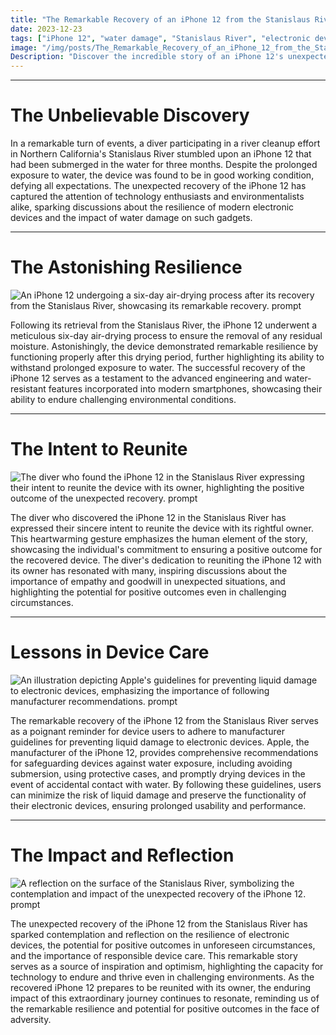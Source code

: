 ```yaml
---
title: "The Remarkable Recovery of an iPhone 12 from the Stanislaus River"
date: 2023-12-23
tags: ["iPhone 12", "water damage", "Stanislaus River", "electronic devices", "Apple"]
image: "/img/posts/The_Remarkable_Recovery_of_an_iPhone_12_from_the_Stanislaus_River/0.png"
Description: "Discover the incredible story of an iPhone 12's unexpected recovery from the Stanislaus River after being submerged for three months, and learn valuable lessons on preventing liquid damage to electronic devices."
---
```



---
# The Unbelievable Discovery

In a remarkable turn of events, a diver participating in a river cleanup effort in Northern California's Stanislaus River stumbled upon an iPhone 12 that had been submerged in the water for three months. Despite the prolonged exposure to water, the device was found to be in good working condition, defying all expectations. The unexpected recovery of the iPhone 12 has captured the attention of technology enthusiasts and environmentalists alike, sparking discussions about the resilience of modern electronic devices and the impact of water damage on such gadgets.



---
# The Astonishing Resilience

![An iPhone 12 undergoing a six-day air-drying process after its recovery from the Stanislaus River, showcasing its remarkable recovery. prompt](/img/posts/The_Remarkable_Recovery_of_an_iPhone_12_from_the_Stanislaus_River/2.png "An iPhone 12 undergoing a six-day air-drying process after its recovery from the Stanislaus River, showcasing its remarkable recovery.")

Following its retrieval from the Stanislaus River, the iPhone 12 underwent a meticulous six-day air-drying process to ensure the removal of any residual moisture. Astonishingly, the device demonstrated remarkable resilience by functioning properly after this drying period, further highlighting its ability to withstand prolonged exposure to water. The successful recovery of the iPhone 12 serves as a testament to the advanced engineering and water-resistant features incorporated into modern smartphones, showcasing their ability to endure challenging environmental conditions.



---
# The Intent to Reunite

![The diver who found the iPhone 12 in the Stanislaus River expressing their intent to reunite the device with its owner, highlighting the positive outcome of the unexpected recovery. prompt](/img/posts/The_Remarkable_Recovery_of_an_iPhone_12_from_the_Stanislaus_River/3.png "The diver who found the iPhone 12 in the Stanislaus River expressing their intent to reunite the device with its owner, highlighting the positive outcome of the unexpected recovery.")

The diver who discovered the iPhone 12 in the Stanislaus River has expressed their sincere intent to reunite the device with its rightful owner. This heartwarming gesture emphasizes the human element of the story, showcasing the individual's commitment to ensuring a positive outcome for the recovered device. The diver's dedication to reuniting the iPhone 12 with its owner has resonated with many, inspiring discussions about the importance of empathy and goodwill in unexpected situations, and highlighting the potential for positive outcomes even in challenging circumstances.



---
# Lessons in Device Care

![An illustration depicting Apple's guidelines for preventing liquid damage to electronic devices, emphasizing the importance of following manufacturer recommendations. prompt](/img/posts/The_Remarkable_Recovery_of_an_iPhone_12_from_the_Stanislaus_River/4.png "An illustration depicting Apple's guidelines for preventing liquid damage to electronic devices, emphasizing the importance of following manufacturer recommendations.")

The remarkable recovery of the iPhone 12 from the Stanislaus River serves as a poignant reminder for device users to adhere to manufacturer guidelines for preventing liquid damage to electronic devices. Apple, the manufacturer of the iPhone 12, provides comprehensive recommendations for safeguarding devices against water exposure, including avoiding submersion, using protective cases, and promptly drying devices in the event of accidental contact with water. By following these guidelines, users can minimize the risk of liquid damage and preserve the functionality of their electronic devices, ensuring prolonged usability and performance.



---
# The Impact and Reflection

![A reflection on the surface of the Stanislaus River, symbolizing the contemplation and impact of the unexpected recovery of the iPhone 12. prompt](/img/posts/The_Remarkable_Recovery_of_an_iPhone_12_from_the_Stanislaus_River/5.png "A reflection on the surface of the Stanislaus River, symbolizing the contemplation and impact of the unexpected recovery of the iPhone 12.")

The unexpected recovery of the iPhone 12 from the Stanislaus River has sparked contemplation and reflection on the resilience of electronic devices, the potential for positive outcomes in unforeseen circumstances, and the importance of responsible device care. This remarkable story serves as a source of inspiration and optimism, highlighting the capacity for technology to endure and thrive even in challenging environments. As the recovered iPhone 12 prepares to be reunited with its owner, the enduring impact of this extraordinary journey continues to resonate, reminding us of the remarkable resilience and potential for positive outcomes in the face of adversity.



